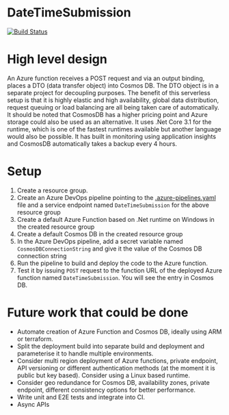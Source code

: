 # DateTimeSubmission

[![Build Status](https://dev.azure.com/christophbergmeister/DateTimeSubmission/_apis/build/status/bergmeister.DateTimeSubmission?branchName=master)](https://dev.azure.com/christophbergmeister/DateTimeSubmission/_build/latest?definitionId=66&branchName=master)

# High level design

An Azure function receives a POST request and via an output binding, places a DTO (data transfer object) into Cosmos DB. The DTO object is in a separate project for decoupling purposes.
The benefit of this serverless setup is that it is highly elastic and high availability, global data distribution,  request queuing or load balancing are all being taken care of automatically. It should be noted that CosmosDB has a higher pricing point and Azure storage could also be used as an alternative. It uses .Net Core 3.1 for the runtime, which is one of the fastest runtimes available but another language would also be possible. It has built in monitoring using application insights and CosmosDB automatically takes a backup every 4 hours.

# Setup

1. Create a resource group.
2. Create an Azure DevOps pipeline pointing to the [.azure-pipelines.yaml](.azure-pipelines.yaml) file and a service endpoint named `DateTimeSubmission` for the above resource group
3. Create a default Azure Function based on .Net runtime on Windows in the created resource group
4. Create a default Cosmos DB in the created resource group
5. In the Azure DevOps pipeline, add a secret variable named `CosmosDBConnectionString` and give it the value of the Cosmos DB connection string
6. Run the pipeline to build and deploy the code to the Azure function.
7. Test it by issuing `POST` request to the function URL of the deployed Azure function named `DateTimeSubmission`. You will see the entry in Cosmos DB.

# Future work that could be done

- Automate creation of Azure Function and Cosmos DB, ideally using ARM or terraform.
- Split the deployment build into separate build and deployment and parameterise it to handle multiple environments.
- Consider multi region deployment of Azure functions, private endpoint, API versioning or different authentication methods (at the moment it is public but key based). Consider using a Linux based runtime.
- Consider geo redundance for Cosmos DB, availability zones, private endpoint, different consistency options for better performance.
- Write unit and E2E tests and integrate into CI.
- Async APIs
